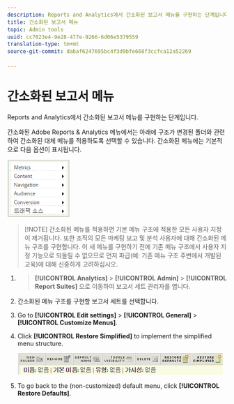 ```yaml
---
description: Reports and Analytics에서 간소화된 보고서 메뉴를 구현하는 단계입니다.
title: 간소화된 보고서 메뉴
topic: Admin tools
uuid: cc7023e4-9e28-477e-9266-6d06e5379559
translation-type: tm+mt
source-git-commit: dabaf6247695bc4f3d9bfe668f3ccfca12a52269

---
```



# 간소화된 보고서 메뉴

Reports and Analytics에서 간소화된 보고서 메뉴를 구현하는 단계입니다.

간소화된 Adobe Reports &amp; Analytics 메뉴에서는 아래에 구조가 변경된 폴더와 관련하여 간소화된 대체 메뉴를 적용하도록 선택할 수 있습니다. 간소화된 메뉴에는 기본적으로 다음 옵션이 표시됩니다.

![](assets/simplified-menu.png)

>[!NOTE] 간소화된 메뉴를 적용하면 기본 메뉴 구조에 적용한 모든 사용자 지정이 제거됩니다. 또한 조직의 모든 마케팅 보고 및 분석 사용자에 대해 간소화된 메뉴 구조를 구현합니다. 이 새 메뉴를 구현하기 전에 기존 메뉴 구조에서 사용자 지정 기능으로 되돌릴 수 없으므로 먼저 파급(예: 기존 메뉴 구조 주변에서 개발된 교육)에 대해 신중하게 고려하십시오.

1. > **[!UICONTROL Analytics]** > **[!UICONTROL Admin]** > **[!UICONTROL Report Suites]** 으로 이동하여 보고서 세트 관리자를 엽니다.
1. 간소화된 메뉴 구조를 구현할 보고서 세트를 선택합니다.
1. Go to **[!UICONTROL Edit settings]** > **[!UICONTROL General]** > **[!UICONTROL Customize Menus]**.
1. Click **[!UICONTROL Restore Simplified]** to implement the simplified menu structure.

   ![](assets/restore-simplified.png)

1. To go back to the (non-customized) default menu, click **[!UICONTROL Restore Defaults]**.
